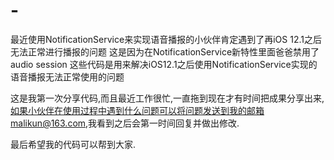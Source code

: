 # -
最近使用NotificationService来实现语音播报的小伙伴肯定遇到了再iOS 12.1之后无法正常进行播报的问题
这是因为在NotificationService新特性里面爸爸禁用了audio session
这些代码是用来解决iOS12.1之后使用NotificationService实现的语音播报无法正常使用的问题

这是我第一次分享代码,而且最近工作很忙,一直拖到现在才有时间把成果分享出来,如果小伙伴在使用过程中遇到什么问题可以将问题发送到我的邮箱malikun@163.com,我看到之后会第一时间回复并做出修改.

最后希望我的代码可以帮到大家.

